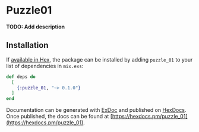 # Puzzle01

**TODO: Add description**

## Installation

If [available in Hex](https://hex.pm/docs/publish), the package can be installed
by adding `puzzle_01` to your list of dependencies in `mix.exs`:

```elixir
def deps do
  [
    {:puzzle_01, "~> 0.1.0"}
  ]
end
```

Documentation can be generated with [ExDoc](https://github.com/elixir-lang/ex_doc)
and published on [HexDocs](https://hexdocs.pm). Once published, the docs can
be found at [https://hexdocs.pm/puzzle_01](https://hexdocs.pm/puzzle_01).

